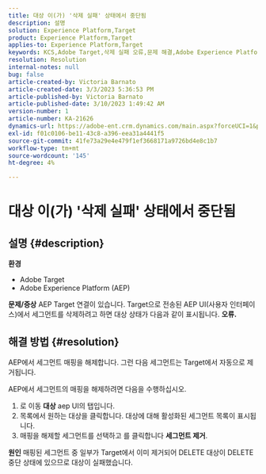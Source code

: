 ```yaml
---
title: 대상 이(가) '삭제 실패' 상태에서 중단됨
description: 설명
solution: Experience Platform,Target
product: Experience Platform,Target
applies-to: Experience Platform,Target
keywords: KCS,Adobe Target,삭제 실패 오류,문제 해결,Adobe Experience Platform,세그먼트 삭제,AEP
resolution: Resolution
internal-notes: null
bug: false
article-created-by: Victoria Barnato
article-created-date: 3/3/2023 5:36:53 PM
article-published-by: Victoria Barnato
article-published-date: 3/10/2023 1:49:42 AM
version-number: 1
article-number: KA-21626
dynamics-url: https://adobe-ent.crm.dynamics.com/main.aspx?forceUCI=1&pagetype=entityrecord&etn=knowledgearticle&id=bcc742f6-e9b9-ed11-83fe-6045bd006b25
exl-id: f01c0106-be11-43c8-a396-eea31a4441f5
source-git-commit: 41fe73a29e4e479f1ef3668171a9726bd4e8c1b7
workflow-type: tm+mt
source-wordcount: '145'
ht-degree: 4%

---
```


# 대상 이(가) &#39;삭제 실패&#39; 상태에서 중단됨

## 설명 {#description}

<b>환경</b>
- Adobe Target
- Adobe Experience Platform (AEP)



<b>문제/증상</b>
AEP Target 연결이 있습니다. Target으로 전송된 AEP UI(사용자 인터페이스)에서 세그먼트를 삭제하려고 하면 대상 상태가 다음과 같이 표시됩니다. <b>오류.</b>


## 해결 방법 {#resolution}


AEP에서 세그먼트 매핑을 해제합니다. 그런 다음 세그먼트는 Target에서 자동으로 제거됩니다.

AEP에서 세그먼트의 매핑을 해제하려면 다음을 수행하십시오.

1. 로 이동 <b>대상</b> aep UI의 탭입니다.
2. 목록에서 원하는 대상을 클릭합니다. 대상에 대해 활성화된 세그먼트 목록이 표시됩니다.
3. 매핑을 해제할 세그먼트를 선택하고 를 클릭합니다 <b>세그먼트 제거</b>.

<b>원인</b>
매핑된 세그먼트 중 일부가 Target에서 이미 제거되어 DELETE 대상이 DELETE 중단 상태에 있으므로 대상이 실패했습니다.
